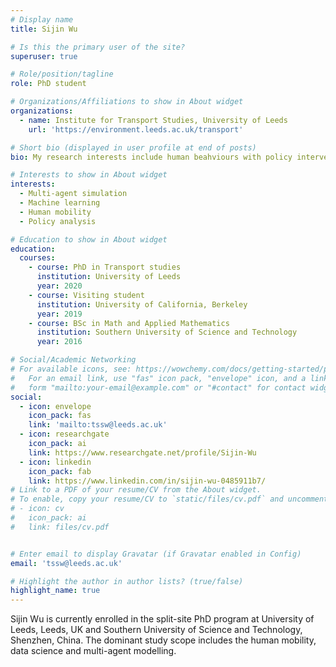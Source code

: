 ```yaml
---
# Display name
title: Sijin Wu

# Is this the primary user of the site?
superuser: true

# Role/position/tagline
role: PhD student

# Organizations/Affiliations to show in About widget
organizations:
  - name: Institute for Transport Studies, University of Leeds
    url: 'https://environment.leeds.ac.uk/transport'

# Short bio (displayed in user profile at end of posts)
bio: My research interests include human beahviours with policy interventions and the agent-based complex system.

# Interests to show in About widget
interests:
  - Multi-agent simulation
  - Machine learning
  - Human mobility
  - Policy analysis

# Education to show in About widget
education:
  courses:
    - course: PhD in Transport studies
      institution: University of Leeds
      year: 2020  
    - course: Visiting student 
      institution: University of California, Berkeley
      year: 2019
    - course: BSc in Math and Applied Mathematics
      institution: Southern University of Science and Technology
      year: 2016

# Social/Academic Networking
# For available icons, see: https://wowchemy.com/docs/getting-started/page-builder/#icons
#   For an email link, use "fas" icon pack, "envelope" icon, and a link in the
#   form "mailto:your-email@example.com" or "#contact" for contact widget.
social:
  - icon: envelope
    icon_pack: fas
    link: 'mailto:tssw@leeds.ac.uk'
  - icon: researchgate
    icon_pack: ai
    link: https://www.researchgate.net/profile/Sijin-Wu
  - icon: linkedin
    icon_pack: fab
    link: https://www.linkedin.com/in/sijin-wu-0485911b7/
# Link to a PDF of your resume/CV from the About widget.
# To enable, copy your resume/CV to `static/files/cv.pdf` and uncomment the lines below.
# - icon: cv
#   icon_pack: ai
#   link: files/cv.pdf


# Enter email to display Gravatar (if Gravatar enabled in Config)
email: 'tssw@leeds.ac.uk'

# Highlight the author in author lists? (true/false)
highlight_name: true
---
```


Sijin Wu is currently enrolled in the split-site PhD program at University of Leeds, Leeds, UK and 
Southern University of Science and Technology, Shenzhen, China. The dominant study scope includes the human mobility, 
data science and multi-agent modelling.

